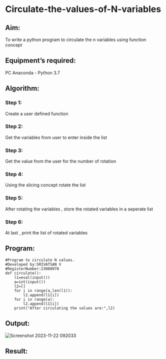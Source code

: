 # Circulate-the-values-of-N-variables
## Aim:
To write a python program to circulate the n variables using function concept
## Equipment’s required:
PC
Anaconda - Python 3.7
## Algorithm: 
### Step 1: 
Create a user defined function
### Step 2: 
Get the variables from user to enter inside the list
### Step 3: 
Get the value from the user for the number of rotation
### Step 4: 
Using the slicing concept rotate the list
### Step 5:
After rotating the variables , store the rotated variables in a seperate list
### Step 6: 
At last , print the list of rotated variables
## Program:
```
#Program to circulate N values.
#Developed by:SRIVATSAN V 
#RegisterNumber:23000970
def circulate():
    l1=eval(input())
    a=int(input())
    l2=[]
    for i in range(a,len(l1)):
        l2.append(l1[i])
    for i in range(a):
        l2.append(l1[i])
    print("After circulating the values are:",l2)
```

## Output:
![Screenshot 2023-11-22 092033](https://github.com/Srivatsan0405/Circulate-the-values-of-N-variables/assets/139841630/40e26180-37d8-4111-9369-305391f0c057)


## Result:
